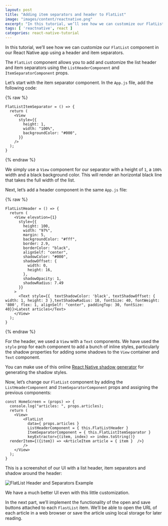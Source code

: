 ```yaml
---
layout: post
title: "Adding item separators and header to FlatList"
image: "images/content/reactnative.png"
excerpt: "In this tutorial, we’ll see how we can customize our FlatList component using a header and item separators"
tags: [ 'reactnative', react ] 
categories: react-native-tutorial
---
```


In this tutorial, we’ll see how we can customize our `FlatList` component in our React Native app using a header and item separators.

The `FlatList` component allows you to add and customize the list header and item separators using the `ListHeaderComponent` and `ItemSeparatorComponent` props.

Let’s start with the item separator component. In the `App.js` file, add the following code:
 
{% raw %}

    FlatListItemSeparator = () => {
      return (
        <View
          style={{
            height: 1,
            width: "100%",
            backgroundColor: "#000",
          }}
        />
      );
    }
{% endraw %}


We simply use a `View` component for our separator with a height of `1`, a `100%` width and a black background color. This will render an horizontal black line that takes the full width of the list.

Next, let’s add a header component in the same `App.js` file:


{% raw %}

    FlatListHeader = () => {
      return (
        <View elevation={1} 
          style={{
            height: 100,
            width: "97%",
            margin: 5,
            backgroundColor: "#fff",
            border: 2.9,
            borderColor: "black",
            alignSelf: "center",
            shadowColor: "#000",
            shadowOffset: {
              width: 0,
              height: 16,
            },
            shadowOpacity: 1,
            shadowRadius: 7.49
          }}
        >
          <Text style={{  textShadowColor: 'black', textShadowOffset: { width: 1, height: 3 },textShadowRadius: 10, fontSize: 40, fontWeight: '800', flex: 1, alignSelf: "center", paddingTop: 30, fontSize: 40}}>Latest articles</Text>
        </View>
      );
    }
{% endraw %}

For the header, we used a `View` with a `Text` components. We have used the `style` prop for each component to add a bunch of inline styles, particularly the shadow properties for adding some shadows to the `View` container and `Text` component.
 
You can make use of this online [React Native shadow generator](https://ethercreative.github.io/react-native-shadow-generator/) for generating the shadow styles. 

Now, let’s change our `FlatList` component by adding the `ListHeaderComponent` and `ItemSeparatorComponent` props and assigning the previous components:


    const HomeScreen = (props) => {
      console.log("articles: ", props.articles);
      return (
        <View>
            <FlatList
              data={ props.articles }
              ListHeaderComponent = { this.FlatListHeader }   
              ItemSeparatorComponent = { this.FlatListItemSeparator }
              keyExtractor={(item, index) => index.toString()}
      renderItem={({item}) => <ArticleItem article = { item }  />}
            />
        </View>
      );
    }

This is a screenshot of our UI with a list header, item separators and shadow around the header: 


![FlatList Header and Separators Example](https://paper-attachments.dropbox.com/s_546E03E6D3AEC752448040541BFE85E713119677F02CAE32E634AD5547D449ED_1565306817595_Screenshot_1565306800.png)


We have a much better UI even with this little customization. 

In the next part, we’ll implement the functionality of the open and save buttons attached to each `FlastList` item. We’ll be able to open the URL of each article in a web browser or save the article using local storage for later reading.

